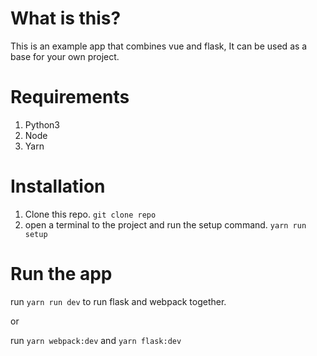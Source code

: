 # What is this?

This is an example app that combines vue and flask, It can be used as a base for your own project.

# Requirements

1. Python3
2. Node
3. Yarn

# Installation

1. Clone this repo. `git clone repo`
2. open a terminal to the project and run the setup command. `yarn run setup`

# Run the app

run `yarn run dev` to run flask and webpack together.

or 

run `yarn webpack:dev` and `yarn flask:dev`


